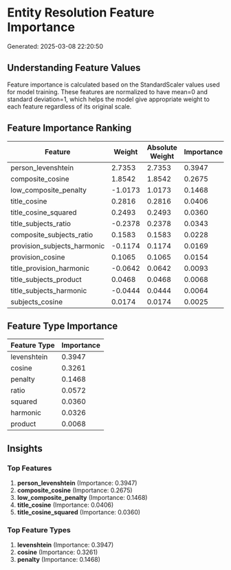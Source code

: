 # Entity Resolution Feature Importance

Generated: 2025-03-08 22:20:50

## Understanding Feature Values

Feature importance is calculated based on the StandardScaler values used for model training.
These features are normalized to have mean=0 and standard deviation=1, which helps the model
give appropriate weight to each feature regardless of its original scale.

## Feature Importance Ranking

| Feature | Weight | Absolute Weight | Importance |
|---------|--------|----------------|------------|
| person_levenshtein | 2.7353 | 2.7353 | 0.3947 |
| composite_cosine | 1.8542 | 1.8542 | 0.2675 |
| low_composite_penalty | -1.0173 | 1.0173 | 0.1468 |
| title_cosine | 0.2816 | 0.2816 | 0.0406 |
| title_cosine_squared | 0.2493 | 0.2493 | 0.0360 |
| title_subjects_ratio | -0.2378 | 0.2378 | 0.0343 |
| composite_subjects_ratio | 0.1583 | 0.1583 | 0.0228 |
| provision_subjects_harmonic | -0.1174 | 0.1174 | 0.0169 |
| provision_cosine | 0.1065 | 0.1065 | 0.0154 |
| title_provision_harmonic | -0.0642 | 0.0642 | 0.0093 |
| title_subjects_product | 0.0468 | 0.0468 | 0.0068 |
| title_subjects_harmonic | -0.0444 | 0.0444 | 0.0064 |
| subjects_cosine | 0.0174 | 0.0174 | 0.0025 |

## Feature Type Importance

| Feature Type | Importance |
|--------------|------------|
| levenshtein | 0.3947 |
| cosine | 0.3261 |
| penalty | 0.1468 |
| ratio | 0.0572 |
| squared | 0.0360 |
| harmonic | 0.0326 |
| product | 0.0068 |

## Insights

### Top Features
1. **person_levenshtein** (Importance: 0.3947)
2. **composite_cosine** (Importance: 0.2675)
3. **low_composite_penalty** (Importance: 0.1468)
4. **title_cosine** (Importance: 0.0406)
5. **title_cosine_squared** (Importance: 0.0360)

### Top Feature Types
1. **levenshtein** (Importance: 0.3947)
2. **cosine** (Importance: 0.3261)
3. **penalty** (Importance: 0.1468)
